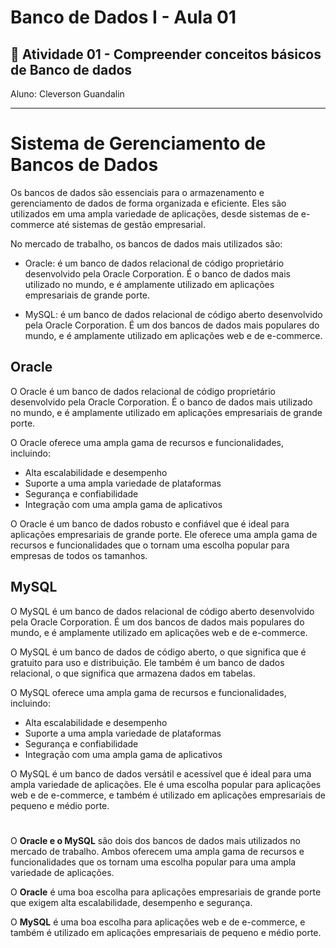 # Banco de Dados I - Aula 01
## 📄 Atividade 01 - Compreender conceitos básicos de Banco de dados 
Aluno: Cleverson Guandalin

---
# Sistema de Gerenciamento de Bancos de Dados

Os bancos de dados são essenciais para o armazenamento e gerenciamento de dados de forma organizada e eficiente. Eles são utilizados em uma ampla variedade de aplicações, desde sistemas de e-commerce até sistemas de gestão empresarial.

No mercado de trabalho, os bancos de dados mais utilizados são:

- Oracle: é um banco de dados relacional de código proprietário desenvolvido pela Oracle Corporation. É o banco de dados mais utilizado no mundo, e é amplamente utilizado em aplicações empresariais de grande porte.

- MySQL: é um banco de dados relacional de código aberto desenvolvido pela Oracle Corporation. É um dos bancos de dados mais populares do mundo, e é amplamente utilizado em aplicações web e de e-commerce.

## Oracle

O Oracle é um banco de dados relacional de código proprietário desenvolvido pela Oracle Corporation. É o banco de dados mais utilizado no mundo, e é amplamente utilizado em aplicações empresariais de grande porte.

O Oracle oferece uma ampla gama de recursos e funcionalidades, incluindo:

 - Alta escalabilidade e desempenho
 - Suporte a uma ampla variedade de plataformas
 - Segurança e confiabilidade
 - Integração com uma ampla gama de aplicativos

O Oracle é um banco de dados robusto e confiável que é ideal para aplicações empresariais de grande porte. Ele oferece uma ampla gama de recursos e funcionalidades que o tornam uma escolha popular para empresas de todos os tamanhos.

## MySQL

O MySQL é um banco de dados relacional de código aberto desenvolvido pela Oracle Corporation. É um dos bancos de dados mais populares do mundo, e é amplamente utilizado em aplicações web e de e-commerce.

O MySQL é um banco de dados de código aberto, o que significa que é gratuito para uso e distribuição. Ele também é um banco de dados relacional, o que significa que armazena dados em tabelas.

O MySQL oferece uma ampla gama de recursos e funcionalidades, incluindo:

 - Alta escalabilidade e desempenho
 - Suporte a uma ampla variedade de plataformas
 - Segurança e confiabilidade
 - Integração com uma ampla gama de aplicativos

O MySQL é um banco de dados versátil e acessível que é ideal para uma ampla variedade de aplicações. Ele é uma escolha popular para aplicações web e de e-commerce, e também é utilizado em aplicações empresariais de pequeno e médio porte.


# 

O **Oracle e o MySQL** são dois dos bancos de dados mais utilizados no mercado de trabalho. Ambos oferecem uma ampla gama de recursos e funcionalidades que os tornam uma escolha popular para uma ampla variedade de aplicações.

O **Oracle** é uma boa escolha para aplicações empresariais de grande porte que exigem alta escalabilidade, desempenho e segurança. 

O **MySQL** é uma boa escolha para aplicações web e de e-commerce, e também é utilizado em aplicações empresariais de pequeno e médio porte.
